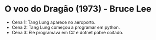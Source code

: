 # O voo do Dragão (1973) - Bruce Lee
- Cena 1: Tang Lung aparece no aeroporto.
- Cena 2: Tang Lung começou a programar em python.
- Cena 3: Ele programava em C# e dotnet pobre coitado.
